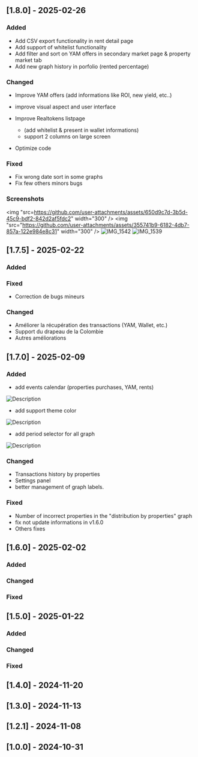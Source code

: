 ## [1.8.0] - 2025-02-26

### Added
- Add CSV export functionality in rent detail page
- Add support of whitelist functionality
- Add filter and sort on YAM offers in secondary market page & property market tab
- Add new graph history in porfolio (rented percentage)
  
### Changed
- Improve YAM offers (add informations like ROI, new yield,  etc..)
  
- improve visual aspect and user interface
- Improve Realtokens listpage
  - (add whitelist & present in wallet informations)
  - support 2 columns on large screen
- Optimize code

### Fixed
- Fix wrong date sort in some graphs
- Fix few others  minors bugs
### Screenshots
<img "src=https://github.com/user-attachments/assets/650d9c7d-3b5d-45c9-bdf2-842d2af5fdc2" width="300" />
<img "src="https://github.com/user-attachments/assets/355741b9-6182-4db7-857a-122e984e8c31" width="300" />
![IMG_1542](https://github.com/user-attachments/assets/7cafec0e-50ee-4a36-bbc9-5d5f9094e9ed?s=100)
![IMG_1539](https://github.com/user-attachments/assets/0566b602-c50b-4d63-8795-ccb4b719ddf7?s=100)


## [1.7.5] - 2025-02-22

### Added

### Fixed

- Correction de bugs mineurs

### Changed

- Améliorer la récupération des transactions (YAM, Wallet, etc.)
- Support du drapeau de la Colombie
- Autres améliorations


## [1.7.0] - 2025-02-09

### Added

- add events calendar (properties purchases, YAM, rents)
  
![Description](https://github.com/user-attachments/assets/31b9aaeb-f9da-47ad-8036-1ef79c02e922?s=50)

- add support theme color
  
![Description](https://github.com/user-attachments/assets/869eff20-1b88-45d2-983f-eed1b561713d?s=50)

- add period selector for all graph
  
![Description](https://github.com/user-attachments/assets/979430e3-7092-4c15-bcb5-8a0319edb7ab?s=200)

### Changed
- Transactions history by properties
- Settings panel
- better management of graph labels.

### Fixed
- Number of incorrect properties in the "distribution by properties" graph 
- fix not update informations in v1.6.0
- Others fixes

## [1.6.0] - 2025-02-02

### Added


### Changed


### Fixed

## [1.5.0] - 2025-01-22

### Added


### Changed


### Fixed

## [1.4.0] - 2024-11-20
## [1.3.0] - 2024-11-13
## [1.2.1] - 2024-11-08
## [1.0.0] - 2024-10-31
